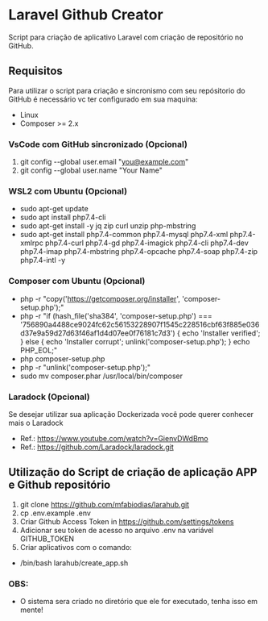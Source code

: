 # Laravel Github Creator
Script para criação de aplicativo Laravel com criação de repositório no GitHub.

## Requisitos
Para utilizar o script para criação e sincronismo com seu repósitorio do GitHub é necessário vc ter configurado em sua maquina:
- Linux 
- Composer >= 2.x

### VsCode com GitHub sincronizado (Opcional)
1. git config --global user.email "you@example.com"
2. git config --global user.name "Your Name"

### WSL2 com Ubuntu (Opcional)
- sudo apt-get update 
- sudo apt install php7.4-cli
- sudo apt-get install -y jq zip curl unzip php-mbstring
- sudo apt-get install php7.4-common php7.4-mysql php7.4-xml php7.4-xmlrpc php7.4-curl php7.4-gd php7.4-imagick php7.4-cli php7.4-dev php7.4-imap php7.4-mbstring php7.4-opcache php7.4-soap php7.4-zip php7.4-intl -y 

### Composer com Ubuntu (Opcional)
- php -r "copy('https://getcomposer.org/installer', 'composer-setup.php');"
- php -r "if (hash_file('sha384', 'composer-setup.php') === '756890a4488ce9024fc62c56153228907f1545c228516cbf63f885e036d37e9a59d27d63f46af1d4d07ee0f76181c7d3') { echo 'Installer verified'; } else { echo 'Installer corrupt'; unlink('composer-setup.php'); } echo PHP_EOL;"
- php composer-setup.php
- php -r "unlink('composer-setup.php');"
- sudo mv composer.phar /usr/local/bin/composer

### Laradock (Opcional)
Se desejar utilizar sua aplicação Dockerizada você pode querer conhecer mais o Laradock
- Ref.: https://www.youtube.com/watch?v=GienvDWdBmo
- Ref.: https://github.com/Laradock/laradock.git

## Utilização do Script de criação de aplicação APP e Github repositório 
1. git clone https://github.com/mfabiodias/larahub.git
2. cp .env.example .env
3. Criar Github Access Token in https://github.com/settings/tokens 
4. Adicionar seu token de acesso no arquivo .env na variável GITHUB_TOKEN
5. Criar aplicativos com o comando: 
- /bin/bash  larahub/create_app.sh

### OBS: 
- O sistema sera criado no diretório que ele for executado, tenha isso em mente!